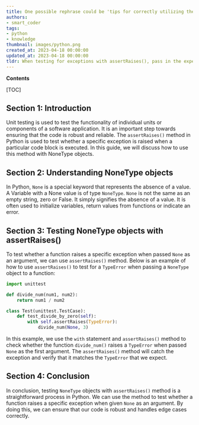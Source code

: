 ```yaml
---
title: One possible rephrase could be 'tips for correctly utilizing the assertraises() method in unit-testing when dealing with nonetype objects'
authors:
- smart_coder
tags:
- python
- knowledge
thumbnail: images/python.png
created_at: 2023-04-18 00:00:00
updated_at: 2023-04-18 00:00:00
tldr: When testing for exceptions with assertRaises(), pass in the expected exception class as the first argument and the function or code block that raises the exception as the second argument.
---
```


**Contents**

[TOC]

Section 1: Introduction
---
Unit testing is used to test the functionality of individual units or components of a software application. It is an important step towards ensuring that the code is robust and reliable. The `assertRaises()` method in Python is used to test whether a specific exception is raised when a particular code block is executed. In this guide, we will discuss how to use this method with NoneType objects.

Section 2: Understanding NoneType objects
---
In Python, `None` is a special keyword that represents the absence of a value. A Variable with a None value is of type `NoneType`. `None` is not the same as an empty string, zero or False. It simply signifies the absence of a value. It is often used to initialize variables, return values from functions or indicate an error.

Section 3: Testing NoneType objects with assertRaises()
---
To test whether a function raises a specific exception when passed `None` as an argument, we can use `assertRaises()` method. Below is an example of how to use `assertRaises()` to test for a `TypeError` when passing a `NoneType` object to a function:

```python
import unittest

def divide_num(num1, num2):
    return num1 / num2

class Test(unittest.TestCase):
    def test_divide_by_zero(self):
        with self.assertRaises(TypeError):
            divide_num(None, 3)
```

In this example, we use the `with` statement and `assertRaises()` method to check whether the function `divide_num()` raises a `TypeError` when passed `None` as the first argument. The `assertRaises()` method will catch the exception and verify that it matches the `TypeError` that we expect.

Section 4: Conclusion
---
In conclusion, testing `NoneType` objects with `assertRaises()` method is a straightforward process in Python. We can use the method to test whether a function raises a specific exception when given `None` as an argument. By doing this, we can ensure that our code is robust and handles edge cases correctly.

